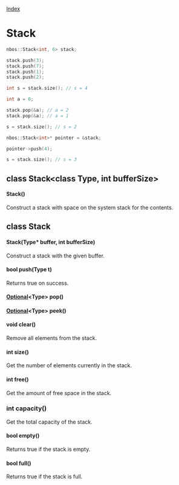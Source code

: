[Index](../index.hpp.md#index)

# Stack

```c++
nbos::Stack<int, 6> stack;

stack.push(3);
stack.push(7);
stack.push(1);
stack.push(2);

int s = stack.size(); // s = 4

int a = 0;

stack.pop(&a); // a = 2
stack.pop(&a); // a = 1

s = stack.size(); // s = 2

nbos::Stack<int>* pointer = &stack;

pointer->push(4);

s = stack.size(); // s = 3
```

## class Stack<class Type, int bufferSize\>

#### Stack()
Construct a stack with space on the system stack for the contents.

## class Stack

#### Stack(Type\* buffer, int bufferSize)
Construct a stack with the given buffer.

#### bool push(Type t)
Returns true on success.

#### [Optional](optional.hpp.md#class-optionalclass-t)<Type\> pop()

#### [Optional](optional.hpp.md#class-optionalclass-t)<Type\> peek()

#### void clear()
Remove all elements from the stack.

#### int size()
Get the number of elements currently in the stack.

#### int free()
Get the amount of free space in the stack.

### int capacity()
Get the total capacity of the stack.

#### bool empty()
Returns true if the stack is empty.

#### bool full()
Returns true if the stack is full.

